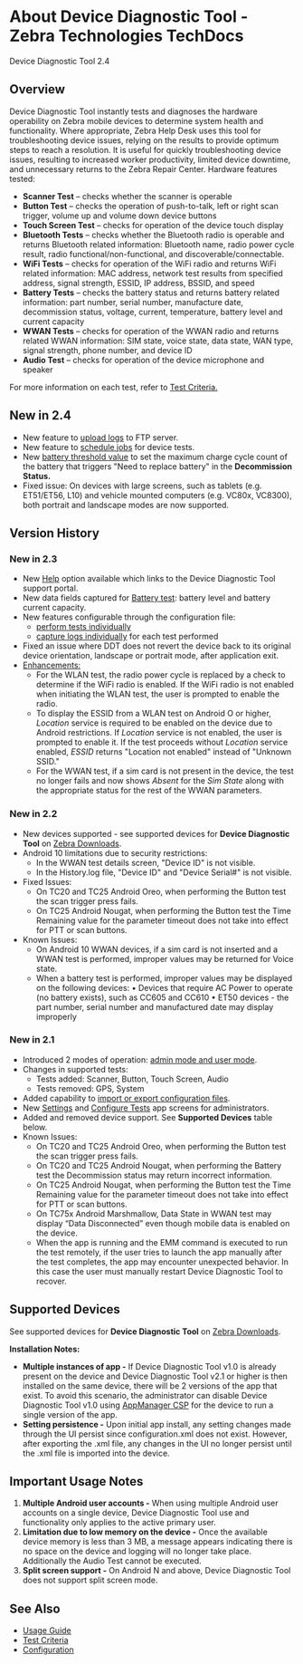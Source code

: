 # About Device Diagnostic Tool - Zebra Technologies TechDocs

 Device Diagnostic Tool 2.4

## Overview <a id="overview"></a>

Device Diagnostic Tool instantly tests and diagnoses the hardware operability on Zebra mobile devices to determine system health and functionality. Where appropriate, Zebra Help Desk uses this tool for troubleshooting device issues, relying on the results to provide optimum steps to reach a resolution. It is useful for quickly troubleshooting device issues, resulting to increased worker productivity, limited device downtime, and unnecessary returns to the Zebra Repair Center. Hardware features tested:

* **Scanner Test** – checks whether the scanner is operable
* **Button Test** – checks the operation of push-to-talk, left or right scan trigger, volume up and volume down device buttons
* **Touch Screen Test** – checks for operation of the device touch display
* **Bluetooth Tests** – checks whether the Bluetooth radio is operable and returns Bluetooth related information: Bluetooth name, radio power cycle result, radio functional/non-functional, and discoverable/connectable.
* **WiFi Tests** – checks for operation of the WiFi radio and returns WiFi related information: MAC address, network test results from specified address, signal strength, ESSID, IP address, BSSID, and speed
* **Battery Tests** – checks the battery status and returns battery related information: part number, serial number, manufacture date, decommission status, voltage, current, temperature, battery level and current capacity
* **WWAN Tests** – checks for operation of the WWAN radio and returns related WWAN information: SIM state, voice state, data state, WAN type, signal strength, phone number, and device ID
* **Audio Test** – checks for operation of the device microphone and speaker 

For more information on each test, refer to [Test Criteria.](../criteria)

## New in 2.4 <a id="newin24"></a>

* New feature to [upload logs](../usage/#uploadlogs) to FTP server.
* New feature to [schedule jobs](../usage/#schedulejobs) for device tests.
* New [battery threshold value](../configuration/#configuretests) to set the maximum charge cycle count of the battery that triggers "Need to replace battery" in the **Decommission Status.**
* Fixed issue: On devices with large screens, such as tablets \(e.g. ET51/ET56, L10\) and vehicle mounted computers \(e.g. VC80x, VC8300\), both portrait and landscape modes are now supported.

## Version History <a id="versionhistory"></a>

### New in 2.3 <a id="newin23"></a>

* New [Help](../usage/#userinterface) option available which links to the Device Diagnostic Tool support portal.
* New data fields captured for [Battery test](../usage/#batterytest): battery level and battery current capacity.
* New features configurable through the configuration file:
  * [perform tests individually](../configuration/#configurationfile)
  * [capture logs individually](../configuration/#configurationfile) for each test performed
* Fixed an issue where DDT does not revert the device back to its original device orientation, landscape or portrait mode, after application exit.
* [Enhancements:](../usage/#userinterface)
  * For the WLAN test, the radio power cycle is replaced by a check to determine if the WiFi radio is enabled. If the WiFi radio is not enabled when initiating the WLAN test, the user is prompted to enable the radio.
  * To display the ESSID from a WLAN test on Android O or higher, _Location_ service is required to be enabled on the device due to Android restrictions. If _Location_ service is not enabled, the user is prompted to enable it. If the test proceeds without _Location_ service enabled, _ESSID_ returns "Location not enabled" instead of "Unknown SSID."
  * For the WWAN test, if a sim card is not present in the device, the test no longer fails and now shows _Absent_ for the _Sim State_ along with the appropriate status for the rest of the WWAN parameters.

### New in 2.2 <a id="newin22"></a>

* New devices supported - see supported devices for **Device Diagnostic Tool** on [Zebra Downloads](https://www.zebra.com/us/en/support-downloads/software/utilities/device-diagnostic-tool.html).
* Android 10 limitations due to security restrictions:
  * In the WWAN test details screen, "Device ID" is not visible.
  * In the History.log file, "Device ID" and "Device Serial\#" is not visible.
* Fixed Issues:
  * On TC20 and TC25 Android Oreo, when performing the Button test the scan trigger press fails.
  * On TC25 Android Nougat, when performing the Button test the Time Remaining value for the parameter timeout does not take into effect for PTT or scan buttons.
* Known Issues:
  * On Android 10 WWAN devices, if a sim card is not inserted and a WWAN test is performed, improper values may be returned for Voice state.
  * When a battery test is performed, improper values may be displayed on the following devices:          • Devices that require AC Power to operate \(no battery exists\), such as CC605 and CC610          • ET50 devices - the part number, serial number and manufactured date may display improperly

### New in 2.1 <a id="newin21"></a>

* Introduced 2 modes of operation: [admin mode and user mode](../usage).
* Changes in supported tests:
  * Tests added: Scanner, Button, Touch Screen, Audio
  * Tests removed: GPS, System
* Added capability to [import or export configuration files](../configuration).
* New [Settings](../configuration) and [Configure Tests](../configuration) app screens for administrators.
* Added and removed device support. See **Supported Devices** table below.
* Known Issues:
  * On TC20 and TC25 Android Oreo, when performing the Button test the scan trigger press fails.
  * On TC20 and TC25 Android Nougat, when performing the Battery test the Decommission status may return incorrect information.
  * On TC25 Android Nougat, when performing the Button test the Time Remaining value for the parameter timeout does not take into effect for PTT or scan buttons.
  * On TC75x Android Marshmallow, Data State in WWAN test may display “Data Disconnected” even though mobile data is enabled on the device.
  * When the app is running and the EMM command is executed to run the test remotely, if the user tries to launch the app manually after the test completes, the app may encounter unexpected behavior. In this case the user must manually restart Device Diagnostic Tool to recover.

## Supported Devices <a id="supporteddevices"></a>

See supported devices for **Device Diagnostic Tool** on [Zebra Downloads](https://www.zebra.com/us/en/support-downloads/software/utilities/device-diagnostic-tool.html).

**Installation Notes:**

* **Multiple instances of app -** If Device Diagnostic Tool v1.0 is already present on the device and Device Diagnostic Tool v2.1 or higher is then installed on the same device, there will be 2 versions of the app that exist. To avoid this scenario, the administrator can disable Device Diagnostic Tool v1.0 using [AppManager CSP](/mx/appmgr) for the device to run a single version of the app.
* **Setting persistence -** Upon initial app install, any setting changes made through the UI persist since configuration.xml does not exist. However, after exporting the .xml file, any changes in the UI no longer persist until the .xml file is imported into the device.

## Important Usage Notes <a id="importantusagenotes"></a>

1. **Multiple Android user accounts -** When using multiple Android user accounts on a single device, Device Diagnostic Tool use and functionality only applies to the active primary user.
2. **Limitation due to low memory on the device -** Once the available device memory is less than 3 MB, a message appears indicating there is no space on the device and logging will no longer take place. Additionally the Audio Test cannot be executed.
3. **Split screen support -** On Android N and above, Device Diagnostic Tool does not support split screen mode. 

## See Also <a id="seealso"></a>

* [Usage Guide](../usage)
* [Test Criteria](../criteria)
* [Configuration](../configuration)

